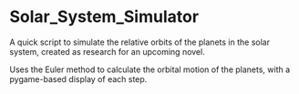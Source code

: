 # Solar_System_Simulator

A quick script to simulate the relative orbits of the planets in the solar system, created as research for an upcoming novel.

Uses the Euler method to calculate the orbital motion of the planets, with a pygame-based display of each step.
